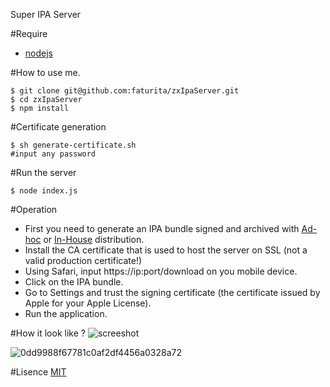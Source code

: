 Super IPA Server

#Require
* [nodejs](https://nodejs.org/)

#How to use me.

```
$ git clone git@github.com:faturita/zxIpaServer.git
$ cd zxIpaServer
$ npm install
```

#Certificate generation
```
$ sh generate-certificate.sh
#input any password
```

#Run the server
```
$ node index.js
```

#Operation
* First you need to generate an IPA bundle signed and archived with [Ad-hoc](https://developer.apple.com/library/ios/documentation/IDEs/Conceptual/AppDistributionGuide/TestingYouriOSApp/TestingYouriOSApp.html) or [In-House](https://developer.apple.com/library/ios/documentation/IDEs/Conceptual/AppDistributionGuide/DistributingEnterpriseProgramApps/DistributingEnterpriseProgramApps.html) distribution.
* Install the CA certificate that is used to host the server on SSL (not a valid production certificate!)
* Using Safari, input https://ip:port/download on you mobile device.
* Click on the IPA bundle.
* Go to Settings and trust the signing certificate (the certificate issued by Apple for your Apple License).
* Run the application.


#How it look like ?
![screeshot](https://cloud.githubusercontent.com/assets/4977911/8761994/82e33fc0-2d9e-11e5-873e-dbf6027f26a5.png)

![0dd9988f67781c0af2df4456a0328a72](https://cloud.githubusercontent.com/assets/4977911/8762061/5423ef66-2da0-11e5-9bb5-35fb97c424fa.png)


#Lisence
[MIT](https://github.com/bumaociyuan/zxIpaServer/blob/master/LICENSE.md)
